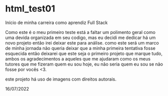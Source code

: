 # html_test01

Início de minha carreira como aprendiz Full Stack

Como este é o meu primeiro teste está a faltar um polimento geral como uma devida organizada em seu codigo, mas eu decidi me dedicar há um novo projeto então irei deixar este para análise. como este será um marco de minha jornada não queria deixar que a minha primeira tentativa fosse esquecida então deixarei que este seja o primeiro projeto que marque tudo, ambos os agradecimentos a aqueles que me ajudaram como os meus tutores que me fizeram quem eu sou hoje, eu não seria quem eu sou se não fosse por vocês <3.

este projeto há uso de imagens com direitos autorais.

16/07/2022
